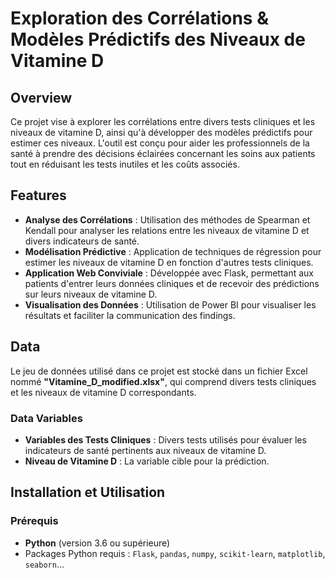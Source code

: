 # Exploration des Corrélations & Modèles Prédictifs des Niveaux de Vitamine D

## Overview
Ce projet vise à explorer les corrélations entre divers tests cliniques et les niveaux de vitamine D, ainsi qu'à développer des modèles prédictifs pour estimer ces niveaux. L'outil est conçu pour aider les professionnels de la santé à prendre des décisions éclairées concernant les soins aux patients tout en réduisant les tests inutiles et les coûts associés.

## Features
- **Analyse des Corrélations** : Utilisation des méthodes de Spearman et Kendall pour analyser les relations entre les niveaux de vitamine D et divers indicateurs de santé.
- **Modélisation Prédictive** : Application de techniques de régression pour estimer les niveaux de vitamine D en fonction d'autres tests cliniques.
- **Application Web Conviviale** : Développée avec Flask, permettant aux patients d'entrer leurs données cliniques et de recevoir des prédictions sur leurs niveaux de vitamine D.
- **Visualisation des Données** : Utilisation de Power BI pour visualiser les résultats et faciliter la communication des findings.

## Data
Le jeu de données utilisé dans ce projet est stocké dans un fichier Excel nommé **"Vitamine_D_modified.xlsx"**, qui comprend divers tests cliniques et les niveaux de vitamine D correspondants.

### Data Variables
- **Variables des Tests Cliniques** : Divers tests utilisés pour évaluer les indicateurs de santé pertinents aux niveaux de vitamine D.
- **Niveau de Vitamine D** : La variable cible pour la prédiction.

## Installation et Utilisation
### Prérequis
- **Python** (version 3.6 ou supérieure)
- Packages Python requis : `Flask`, `pandas`, `numpy`, `scikit-learn`, `matplotlib`, `seaborn`...
